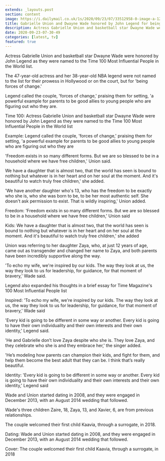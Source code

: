 ```yaml
---
extends: _layouts.post
section: content
image: https://i.dailymail.co.uk/1s/2020/09/23/07/33512958-0-image-a-129_1600841771509.jpg 
title: Gabrielle Union and Dwayne Wade honored by John Legend for being forces of change 
description: Actress Gabrielle Union and basketball star Dwayne Wade were honored by John Legend as they were named to the Time 100 Most Influential People in the World list. 
date: 2020-09-23-07-30-49 
categories: [latest, tv] 
featured: true 
--- 
```

Actress Gabrielle Union and basketball star Dwayne Wade were honored by John Legend as they were named to the Time 100 Most Influential People in the World list.

The 47-year-old actress and her 38-year-old NBA legend were not named to the list for their prowess in Hollywood or on the court, but for 'being forces of change.'

Legend called the couple, 'forces of change,' praising them for setting, 'a powerful example for parents to be good allies to young people who are figuring out who they are. 

Time 100: Actress Gabrielle Union and basketball star Dwayne Wade were honored by John Legend as they were named to the Time 100 Most Influential People in the World list

Example: Legend called the couple, 'forces of change,' praising them for setting, 'a powerful example for parents to be good allies to young people who are figuring out who they are

'Freedom exists in so many different forms. But we are so blessed to be in a household where we have free children,' Union said. 

We have a daughter that is almost two, that the world has seen is bound to nothing but whatever is in her heart and on her soul at the moment. And it's beautiful to watch truly free children,' she added. 

'We have another daughter who's 13, who has the freedom to be exactly who she is, who she was born to be, to be her most authentic self. She doesn't ask permission to exist. That is wildly inspiring,' Union added.

Freedom: 'Freedom exists in so many different forms. But we are so blessed to be in a household where we have free children,' Union said

Kids: We have a daughter that is almost two, that the world has seen is bound to nothing but whatever is in her heart and on her soul at the moment. And it's beautiful to watch truly free children,' she added

Union was referring to her daughter Zaya, who, at just 12 years of age, came out as transgender and changed her name to Zaya, and both parents have been incredibly supportive along the way. 

'To echo my wife, we're inspired by our kids. The way they look at us, the way they look to us for leadership, for guidance, for that moment of bravery,' Wade said.

Legend also expanded his thoughts in a brief essay for Time Magazine's 100 Most Influential People list 

Inspired: 'To echo my wife, we're inspired by our kids. The way they look at us, the way they look to us for leadership, for guidance, for that moment of bravery,' Wade said

'Every kid is going to be different in some way or another. Every kid is going to have their own individuality and their own interests and their own identity,' Legend said.

'He and Gabrielle don’t love Zaya despite who she is. They love Zaya, and they celebrate who she is and they embrace her,' the singer added.

'He’s modeling how parents can champion their kids, and fight for them, and help them become the best adult that they can be. I think that’s really beautiful.

Identity: 'Every kid is going to be different in some way or another. Every kid is going to have their own individuality and their own interests and their own identity,' Legend said

Wade and Union started dating in 2008, and they were engaged in December 2013, with an August 2014 wedding that followed.

Wade's three children Zaire, 18, Zaya, 13, and Xavier, 6, are from previous relationships.

The couple welcomed their first child Kaavia, through a surrogate, in 2018.

Dating: Wade and Union started dating in 2008, and they were engaged in December 2013, with an August 2014 wedding that followed.

Cover: The couple welcomed their first child Kaavia, through a surrogate, in 2018

